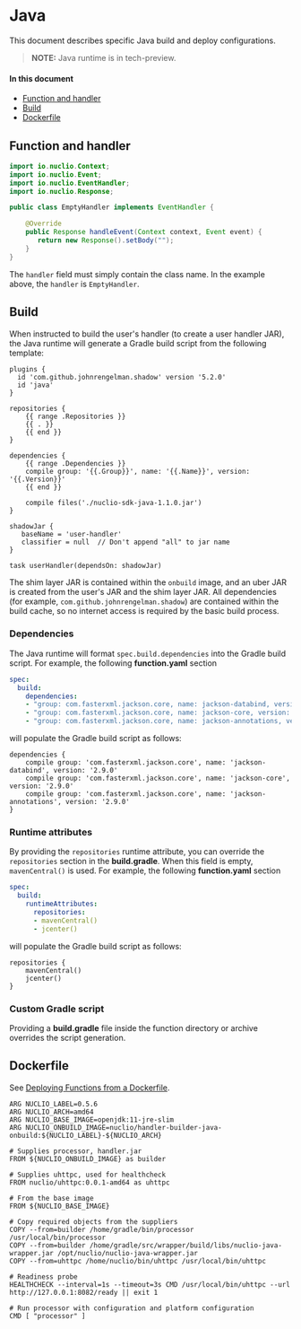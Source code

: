 # Java

This document describes specific Java build and deploy configurations.

> **NOTE:**  Java runtime is in tech-preview.

#### In this document

- [Function and handler](#function-and-handler)
- [Build](#build)
- [Dockerfile](#dockerfile)

## Function and handler

```java
import io.nuclio.Context;
import io.nuclio.Event;
import io.nuclio.EventHandler;
import io.nuclio.Response;

public class EmptyHandler implements EventHandler {

    @Override
    public Response handleEvent(Context context, Event event) {
       return new Response().setBody("");
    }
}
```

The `handler` field must simply contain the class name. In the example above, the `handler` is `EmptyHandler`.

## Build

When instructed to build the user's handler (to create a user handler JAR), the Java runtime will generate a Gradle build script from the following template:
```
plugins {
  id 'com.github.johnrengelman.shadow' version '5.2.0'
  id 'java'
}

repositories {
    {{ range .Repositories }}
    {{ . }}
    {{ end }}
}

dependencies {
    {{ range .Dependencies }}
    compile group: '{{.Group}}', name: '{{.Name}}', version: '{{.Version}}'
    {{ end }}

    compile files('./nuclio-sdk-java-1.1.0.jar')
}

shadowJar {
   baseName = 'user-handler'
   classifier = null  // Don't append "all" to jar name
}

task userHandler(dependsOn: shadowJar)
```

The shim layer JAR is contained within the `onbuild` image, and an uber JAR is created from the user's JAR and the shim layer JAR. All dependencies (for example, `com.github.johnrengelman.shadow`) are contained within the build cache, so no internet access is required by the basic build process.

### Dependencies

The Java runtime will format `spec.build.dependencies` into the Gradle build script. For example, the following **function.yaml** section
```yaml
spec:
  build:
    dependencies:
    - "group: com.fasterxml.jackson.core, name: jackson-databind, version: 2.9.0"
    - "group: com.fasterxml.jackson.core, name: jackson-core, version: 2.9.0"
    - "group: com.fasterxml.jackson.core, name: jackson-annotations, version: 2.9.0"
```
will populate the Gradle build script as follows:
```
dependencies {
    compile group: 'com.fasterxml.jackson.core', name: 'jackson-databind', version: '2.9.0'
    compile group: 'com.fasterxml.jackson.core', name: 'jackson-core', version: '2.9.0'
    compile group: 'com.fasterxml.jackson.core', name: 'jackson-annotations', version: '2.9.0'
}
```

### Runtime attributes

By providing the `repositories` runtime attribute, you can override the `repositories` section in the **build.gradle**. When this field is empty, `mavenCentral()` is used. For example, the following **function.yaml** section
```yaml
spec:
  build:
    runtimeAttributes:
      repositories:
      - mavenCentral()
      - jcenter()
```
will populate the Gradle build script as follows:
```
repositories {
    mavenCentral()
    jcenter()
}
```

### Custom Gradle script

Providing a **build.gradle** file inside the function directory or archive overrides the script generation.

## Dockerfile

See [Deploying Functions from a Dockerfile](../../../tasks/deploy-functions-from-dockerfile.md).

```
ARG NUCLIO_LABEL=0.5.6
ARG NUCLIO_ARCH=amd64
ARG NUCLIO_BASE_IMAGE=openjdk:11-jre-slim
ARG NUCLIO_ONBUILD_IMAGE=nuclio/handler-builder-java-onbuild:${NUCLIO_LABEL}-${NUCLIO_ARCH}

# Supplies processor, handler.jar
FROM ${NUCLIO_ONBUILD_IMAGE} as builder

# Supplies uhttpc, used for healthcheck
FROM nuclio/uhttpc:0.0.1-amd64 as uhttpc

# From the base image
FROM ${NUCLIO_BASE_IMAGE}

# Copy required objects from the suppliers
COPY --from=builder /home/gradle/bin/processor /usr/local/bin/processor
COPY --from=builder /home/gradle/src/wrapper/build/libs/nuclio-java-wrapper.jar /opt/nuclio/nuclio-java-wrapper.jar
COPY --from=uhttpc /home/nuclio/bin/uhttpc /usr/local/bin/uhttpc

# Readiness probe
HEALTHCHECK --interval=1s --timeout=3s CMD /usr/local/bin/uhttpc --url http://127.0.0.1:8082/ready || exit 1

# Run processor with configuration and platform configuration
CMD [ "processor" ]
```

